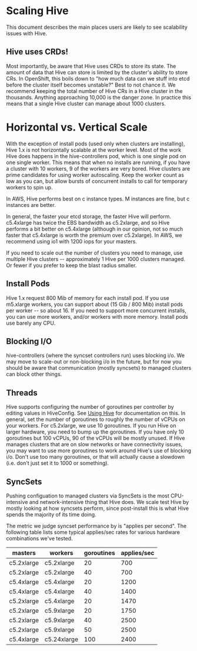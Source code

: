 # Scaling Hive

This document describes the main places users are likely to see scalability issues with Hive.

## Hive uses CRDs!

Most importantly, be aware that Hive uses CRDs to store its state. The amount of data that Hive can store is limited by the cluster's ability to store CRs. In OpenShift, this boils down to "how much data can we stuff into etcd before the cluster itself becomes unstable?" Best to not chance it. We recommend keeping the total number of Hive CRs in a Hive cluster in the thousands. Anything approaching 10,000 is the danger zone. In practice this means that a single Hive cluster can manage about 1000 clusters.

# Horizontal vs. Vertical Scale

With the exception of install pods (used only when clusters are installing), Hive 1.x is not horizontally scalable at the worker level. Most of the work Hive does happens in the hive-controllers pod, which is one single pod on one single worker. This means that when no installs are running, if you have a cluster with 10 workers, 9 of the workers are very bored. Hive clusters are prime candidates for using worker autoscaling. Keep the worker count as low as you can, but allow bursts of concurrent installs to call for temporary workers to spin up.

In AWS, Hive performs best on c instance types. M instances are fine, but c instances are better.

In general, the faster your etcd storage, the faster Hive will perform. c5.4xlarge has twice the EBS bandwidth as c5.2xlarge, and so Hive performs a bit better on c5.4xlarge (although in our opinion, not so much faster that c5.4xlarge is worth the premium over c5.2xlarge). In AWS, we recommend using io1 with 1200 iops for your masters.

If you need to scale out the number of clusters you need to manage, use multiple Hive clusters -- approximately 1 Hive per 1000 clusters managed. Or fewer if you prefer to keep the blast radius smaller.

## Install Pods

Hive 1.x request 800 Mib of memory for each install pod. If you use m5.xlarge workers, you can support about (15 Gib / 800 Mib) install pods per worker -- so about 16. If you need to support more concurrent installs, you can use more workers, and/or workers with more memory. Install pods use barely any CPU.

## Blocking I/O

hive-controllers (where the syncset controllers run) uses blocking i/o. We may move to scale-out or non-blocking i/o in the future, but for now you should be aware that communication (mostly syncsets) to managed clusters can block other things.

## Threads

Hive supports configuring the number of goroutines per controller by editing values in HiveConfig. See [Using Hive](using-hive.md) for documentation on this. In general, set the number of goroutines to roughly the number of vCPUs on your workers. For c5.2xlarge, we use 10 goroutines. If you run Hive on larger hardware, you need to bump up the goroutines. If you have only 10 goroutines but 100 vCPUs, 90 of the vCPUs will be mostly unused. If Hive manages clusters that are on slow networks or have connectivity issues, you may want to use more goroutines to work around Hive's use of blocking i/o. Don't use too many goroutines, or that will actually cause a slowdown (i.e. don't just set it to 1000 or something).

## SyncSets

Pushing configuation to managed clusters via SyncSets is the most CPU-intensive and network-intensive thing that Hive does. We scale test Hive by mostly looking at how syncsets perform, since post-install this is what Hive spends the majority of its time doing.

The metric we judge syncset performance by is "applies per second". The following table lists some typical applies/sec rates for various hardware combinations we've tested.

|masters|workers|goroutines|applies/sec|
|---|---|---|---|
|c5.2xlarge|c5.2xlarge|20|700|
|c5.2xlarge|c5.2xlarge|40|700|
|c5.4xlarge|c5.4xlarge|20|1200|
|c5.4xlarge|c5.4xlarge|40|1400|
|c5.2xlarge|c5.4xlarge|20|1470|
|c5.2xlarge|c5.9xlarge|20|1750|
|c5.2xlarge|c5.9xlarge|40|2500|
|c5.2xlarge|c5.9xlarge|50|2500|
|c5.4xlarge|c5.24xlarge|100|2400|
